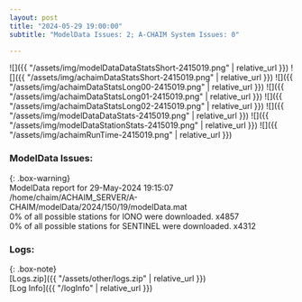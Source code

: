 ```yaml
---
layout: post
title: "2024-05-29 19:00:00"
subtitle: "ModelData Issues: 2; A-CHAIM System Issues: 0"

---
```


![]({{ "/assets/img/modelDataDataStatsShort-2415019.png" | relative_url }})
![]({{ "/assets/img/achaimDataStatsShort-2415019.png" | relative_url }})
![]({{ "/assets/img/achaimDataStatsLong00-2415019.png" | relative_url }})
![]({{ "/assets/img/achaimDataStatsLong01-2415019.png" | relative_url }})
![]({{ "/assets/img/achaimDataStatsLong02-2415019.png" | relative_url }})
![]({{ "/assets/img/modelDataDataStats-2415019.png" | relative_url }})
![]({{ "/assets/img/modelDataStationStats-2415019.png" | relative_url }})
![]({{ "/assets/img/achaimRunTime-2415019.png" | relative_url }})


### ModelData Issues:  
  
{: .box-warning}  
 ModelData report for 29-May-2024 19:15:07   
 /home/chaim/ACHAIM_SERVER/A-CHAIM/modelData/2024/150/19/modelData.mat   
 0% of all possible stations for IONO were downloaded. x4857   
 0% of all possible stations for SENTINEL were downloaded. x4312   
  


### Logs:  
  
{: .box-note}  
[Logs.zip]({{ "/assets/other/logs.zip" | relative_url }})  
[Log Info]({{ "/logInfo" | relative_url }})  
